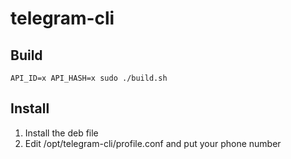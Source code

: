 # telegram-cli

## Build

```
API_ID=x API_HASH=x sudo ./build.sh
```

## Install

1. Install the deb file
2. Edit /opt/telegram-cli/profile.conf and put your phone number